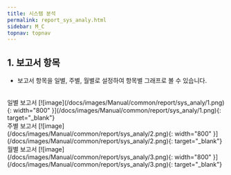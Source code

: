 ```yaml
---
title: 시스템 분석
permalink: report_sys_analy.html
sidebar: M_C
topnav: topnav
---
```


## 1. 보고서 항목
- 보고서 항목을 일별, 주별, 월별로 설정하여 항목별 그래프로 볼 수 있습니다.

<br />
일별 보고서
[![image](/docs/images/Manual/common/report/sys_analy/1.png){: width="800" }](/docs/images/Manual/common/report/sys_analy/1.png){: target="_blank"} 

<br />
주별 보고서
[![image](/docs/images/Manual/common/report/sys_analy/2.png){: width="800" }](/docs/images/Manual/common/report/sys_analy/2.png){: target="_blank"} 

<br />
월별 보고서
[![image](/docs/images/Manual/common/report/sys_analy/3.png){: width="800" }](/docs/images/Manual/common/report/sys_analy/3.png){: target="_blank"} 
